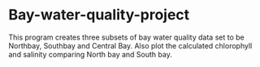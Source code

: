 # Bay-water-quality-project
This program creates three subsets of bay water quality data   set to be Northbay, Southbay and Central Bay. 
Also plot the  calculated chlorophyll and salinity comparing North bay and  South bay.
